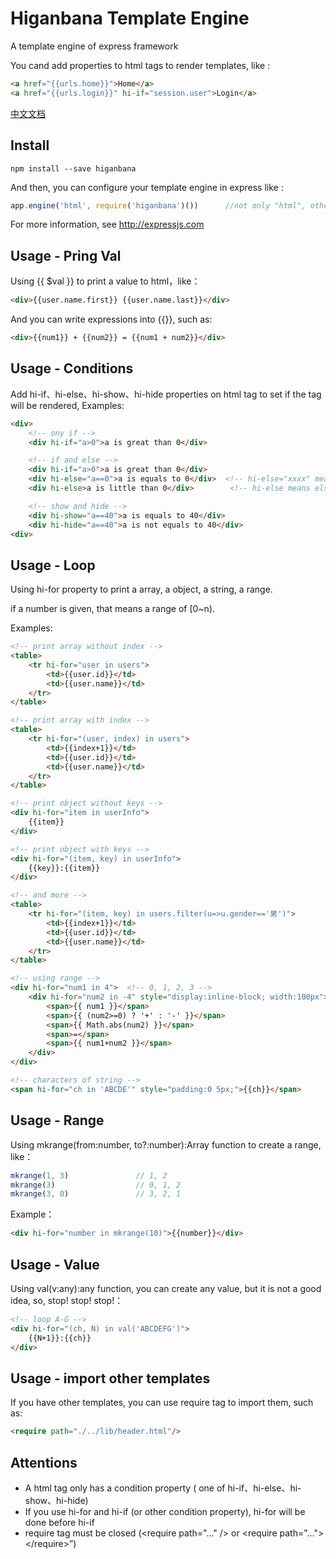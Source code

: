 # Higanbana Template Engine

A template engine of express framework

You cand add properties to html tags to render templates, like :

```html
<a href="{{urls.home}}">Home</a>
<a href="{{urls.login}}" hi-if="session.user">Login</a>
```

[中文文档](./README_CN.md)

## Install

```
npm install --save higanbana
```

And then, you can configure your template engine in express like :

```js
app.engine('html', require('higanbana')())		//not only "html", others are ok
```
For more information, see http://expressjs.com


## Usage - Pring Val

Using {{ $val }} to print a value to html，like：
```html
<div>{{user.name.first}} {{user.name.last}}</div>
```

And you can write expressions into {{}}, such as:

```html
<div>{{num1}} + {{num2}} = {{num1 + num2}}</div>
```



## Usage - Conditions

Add hi-if、hi-else、hi-show、hi-hide properties on html tag to set if the tag will be rendered, Examples:

```html
<div>
	<!-- ony if -->
	<div hi-if="a>0">a is great than 0</div>

	<!-- if and else -->
	<div hi-if="a>0">a is great than 0</div>
	<div hi-else="a==0">a is equals to 0</div>  <!-- hi-else="xxxx" means else if -->
	<div hi-else>a is little than 0</div>        <!-- hi-else means else -->

	<!-- show and hide -->
	<div hi-show="a==40">a is equals to 40</div>
	<div hi-hide="a==40">a is not equals to 40</div>
<div>
```


## Usage - Loop

Using hi-for property to print a array, a object, a string, a range.

if a number is given, that means a range of [0~n).

Examples:

```html
<!-- print array without index -->
<table>
	<tr hi-for="user in users">
		<td>{{user.id}}</td>
		<td>{{user.name}}</td>
	</tr>
</table>

<!-- print array with index -->
<table>
	<tr hi-for="(user, index) in users">
		<td>{{index+1}}</td>
		<td>{{user.id}}</td>
		<td>{{user.name}}</td>
	</tr>
</table>

<!-- print object without keys -->
<div hi-for="item in userInfo">
	{{item}}
</div>

<!-- print object with keys -->
<div hi-for="(item, key) in userInfo">
	{{key}}:{{item}}
</div>

<!-- and more -->
<table>
	<tr hi-for="(item, key) in users.filter(u=>u.gender=='男')">
		<td>{{index+1}}</td>
		<td>{{user.id}}</td>
		<td>{{user.name}}</td>
	</tr>
</table>

<!-- using range -->
<div hi-for="num1 in 4">  <!-- 0, 1, 2, 3 -->
	<div hi-for="num2 in -4" style="display:inline-block; width:100px"> 	<!-- 0, -1, -2, -3 -->
		<span>{{ num1 }}</span>
		<span>{{ (num2>=0) ? '+' : '-' }}</span>
		<span>{{ Math.abs(num2) }}</span>
		<span>=</span>
		<span>{{ num1+num2 }}</span>
	</div>
</div>

<!-- characters of string -->
<span hi-for="ch in 'ABCDE'" style="padding:0 5px;">{{ch}}</span>
```

## Usage - Range

Using mkrange(from:number, to?:number):Array<number> function to create a range, like：
```ts
mkrange(1, 3)               // 1, 2
mkrange(3)                  // 0, 1, 2
mkrange(3, 0)               // 3, 2, 1
```

Example：
```html
<div hi-for="number in mkrange(10)">{{number}}</div>
```

## Usage - Value

Using val(v:any):any function, you can create any value, but it is not a good idea, so, stop! stop! stop!：
```html
<!-- loop A-G -->
<div hi-for="(ch, N) in val('ABCDEFG')">
	{{N+1}}:{{ch}}
</div>
```


## Usage - import other templates

If you have other templates, you can use require tag to import them, such as:
```html
<require path="./../lib/header.html"/>
```


## Attentions

* A html tag only has a condition property ( one of hi-if、hi-else、hi-show、hi-hide)
* If you use hi-for and hi-if (or other condition property), hi-for will be done before hi-if
* require tag must be closed (&lt;require path="..." /&gt; or &lt;require path="..."&gt;&lt;/require&gt;”)